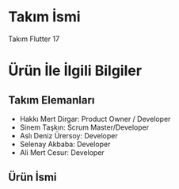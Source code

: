 # **Takım İsmi**

Takım Flutter 17

# Ürün İle İlgili Bilgiler

## Takım Elemanları
- Hakkı Mert Dirgar: Product Owner / Developer
- Sinem Taşkın: Scrum Master/Developer
- Aslı Deniz Ürersoy: Developer
- Selenay Akbaba: Developer 
- Ali Mert Cesur: Developer

## Ürün İsmi
